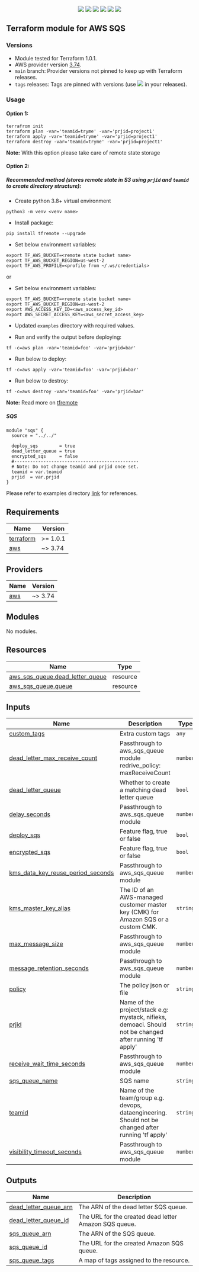 <p align="center">
    <a href="https://github.com/tomarv2/terraform-aws-sqs/actions/workflows/pre-commit.yml" alt="Pre Commit">
        <img src="https://github.com/tomarv2/terraform-aws-sqs/actions/workflows/pre-commit.yml/badge.svg?branch=main" /></a>
    <a href="https://www.apache.org/licenses/LICENSE-2.0" alt="license">
        <img src="https://img.shields.io/github/license/tomarv2/terraform-aws-sqs" /></a>
    <a href="https://github.com/tomarv2/terraform-aws-sqs/tags" alt="GitHub tag">
        <img src="https://img.shields.io/github/v/tag/tomarv2/terraform-aws-sqs" /></a>
    <a href="https://github.com/tomarv2/terraform-aws-sqs/pulse" alt="Activity">
        <img src="https://img.shields.io/github/commit-activity/m/tomarv2/terraform-aws-sqs" /></a>
    <a href="https://stackoverflow.com/users/6679867/tomarv2" alt="Stack Exchange reputation">
        <img src="https://img.shields.io/stackexchange/stackoverflow/r/6679867"></a>
    <a href="https://twitter.com/intent/follow?screen_name=varuntomar2019" alt="follow on Twitter">
        <img src="https://img.shields.io/twitter/follow/varuntomar2019?style=social&logo=twitter"></a>
</p>

## Terraform module for AWS SQS

### Versions

- Module tested for Terraform 1.0.1.
- AWS provider version [3.74](https://registry.terraform.io/providers/hashicorp/aws/latest).
- `main` branch: Provider versions not pinned to keep up with Terraform releases.
- `tags` releases: Tags are pinned with versions (use <a href="https://github.com/tomarv2/terraform-aws-sqs/tags" alt="GitHub tag">
        <img src="https://img.shields.io/github/v/tag/tomarv2/terraform-aws-sqs" /></a> in your releases).

### Usage

#### Option 1:

```
terrafrom init
terraform plan -var='teamid=tryme' -var='prjid=project1'
terraform apply -var='teamid=tryme' -var='prjid=project1'
terraform destroy -var='teamid=tryme' -var='prjid=project1'
```
**Note:** With this option please take care of remote state storage

#### Option 2:

##### Recommended method (stores remote state in S3 using `prjid` and `teamid` to create directory structure):

- Create python 3.8+ virtual environment
```
python3 -m venv <venv name>
```

- Install package:
```
pip install tfremote --upgrade
```

- Set below environment variables:
```
export TF_AWS_BUCKET=<remote state bucket name>
export TF_AWS_BUCKET_REGION=us-west-2
export TF_AWS_PROFILE=<profile from ~/.ws/credentials>
```

or

- Set below environment variables:
```
export TF_AWS_BUCKET=<remote state bucket name>
export TF_AWS_BUCKET_REGION=us-west-2
export AWS_ACCESS_KEY_ID=<aws_access_key_id>
export AWS_SECRET_ACCESS_KEY=<aws_secret_access_key>
```

- Updated `examples` directory with required values.

- Run and verify the output before deploying:
```
tf -c=aws plan -var='teamid=foo' -var='prjid=bar'
```

- Run below to deploy:
```
tf -c=aws apply -var='teamid=foo' -var='prjid=bar'
```

- Run below to destroy:
```
tf -c=aws destroy -var='teamid=foo' -var='prjid=bar'
```

**Note:** Read more on [tfremote](https://github.com/tomarv2/tfremote)
##### SQS
```
module "sqs" {
  source = "../../"

  deploy_sqs        = true
  dead_letter_queue = true
  encrypted_sqs     = false
  #-----------------------------------------------
  # Note: Do not change teamid and prjid once set.
  teamid = var.teamid
  prjid  = var.prjid
}

```

Please refer to examples directory [link](examples) for references.

<!-- BEGIN_TF_DOCS -->
## Requirements

| Name | Version |
|------|---------|
| <a name="requirement_terraform"></a> [terraform](#requirement\_terraform) | >= 1.0.1 |
| <a name="requirement_aws"></a> [aws](#requirement\_aws) | ~> 3.74 |

## Providers

| Name | Version |
|------|---------|
| <a name="provider_aws"></a> [aws](#provider\_aws) | ~> 3.74 |

## Modules

No modules.

## Resources

| Name | Type |
|------|------|
| [aws_sqs_queue.dead_letter_queue](https://registry.terraform.io/providers/hashicorp/aws/latest/docs/resources/sqs_queue) | resource |
| [aws_sqs_queue.queue](https://registry.terraform.io/providers/hashicorp/aws/latest/docs/resources/sqs_queue) | resource |

## Inputs

| Name | Description | Type | Default | Required |
|------|-------------|------|---------|:--------:|
| <a name="input_custom_tags"></a> [custom\_tags](#input\_custom\_tags) | Extra custom tags | `any` | `null` | no |
| <a name="input_dead_letter_max_receive_count"></a> [dead\_letter\_max\_receive\_count](#input\_dead\_letter\_max\_receive\_count) | Passthrough to aws\_sqs\_queue module  redrive\_policy: maxReceiveCount | `number` | `5` | no |
| <a name="input_dead_letter_queue"></a> [dead\_letter\_queue](#input\_dead\_letter\_queue) | Whether to create a matching dead letter queue | `bool` | `false` | no |
| <a name="input_delay_seconds"></a> [delay\_seconds](#input\_delay\_seconds) | Passthrough to aws\_sqs\_queue module | `number` | `0` | no |
| <a name="input_deploy_sqs"></a> [deploy\_sqs](#input\_deploy\_sqs) | Feature flag, true or false | `bool` | `true` | no |
| <a name="input_encrypted_sqs"></a> [encrypted\_sqs](#input\_encrypted\_sqs) | Feature flag, true or false | `bool` | `true` | no |
| <a name="input_kms_data_key_reuse_period_seconds"></a> [kms\_data\_key\_reuse\_period\_seconds](#input\_kms\_data\_key\_reuse\_period\_seconds) | Passthrough to aws\_sqs\_queue module | `number` | `300` | no |
| <a name="input_kms_master_key_alias"></a> [kms\_master\_key\_alias](#input\_kms\_master\_key\_alias) | The ID of an AWS-managed customer master key (CMK) for Amazon SQS or a custom CMK. | `string` | `"aws/sqs"` | no |
| <a name="input_max_message_size"></a> [max\_message\_size](#input\_max\_message\_size) | Passthrough to aws\_sqs\_queue module | `number` | `262144` | no |
| <a name="input_message_retention_seconds"></a> [message\_retention\_seconds](#input\_message\_retention\_seconds) | Passthrough to aws\_sqs\_queue module | `number` | `345600` | no |
| <a name="input_policy"></a> [policy](#input\_policy) | The policy json or file | `string` | `null` | no |
| <a name="input_prjid"></a> [prjid](#input\_prjid) | Name of the project/stack e.g: mystack, nifieks, demoaci. Should not be changed after running 'tf apply' | `string` | n/a | yes |
| <a name="input_receive_wait_time_seconds"></a> [receive\_wait\_time\_seconds](#input\_receive\_wait\_time\_seconds) | Passthrough to aws\_sqs\_queue module | `number` | `0` | no |
| <a name="input_sqs_queue_name"></a> [sqs\_queue\_name](#input\_sqs\_queue\_name) | SQS name | `string` | `null` | no |
| <a name="input_teamid"></a> [teamid](#input\_teamid) | Name of the team/group e.g. devops, dataengineering. Should not be changed after running 'tf apply' | `string` | n/a | yes |
| <a name="input_visibility_timeout_seconds"></a> [visibility\_timeout\_seconds](#input\_visibility\_timeout\_seconds) | Passthrough to aws\_sqs\_queue module | `number` | `30` | no |

## Outputs

| Name | Description |
|------|-------------|
| <a name="output_dead_letter_queue_arn"></a> [dead\_letter\_queue\_arn](#output\_dead\_letter\_queue\_arn) | The ARN of the dead letter SQS queue. |
| <a name="output_dead_letter_queue_id"></a> [dead\_letter\_queue\_id](#output\_dead\_letter\_queue\_id) | The URL for the created dead letter Amazon SQS queue. |
| <a name="output_sqs_queue_arn"></a> [sqs\_queue\_arn](#output\_sqs\_queue\_arn) | The ARN of the SQS queue. |
| <a name="output_sqs_queue_id"></a> [sqs\_queue\_id](#output\_sqs\_queue\_id) | The URL for the created Amazon SQS queue. |
| <a name="output_sqs_queue_tags"></a> [sqs\_queue\_tags](#output\_sqs\_queue\_tags) | A map of tags assigned to the resource. |
<!-- END_TF_DOCS -->

